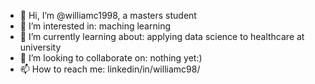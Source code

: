 - 👋 Hi, I’m @williamc1998, a masters student
- 👀 I’m interested in: maching learning
- 🌱 I’m currently learning about: applying data science to healthcare at university
- 💞️ I’m looking to collaborate on: nothing yet:)
- 📫 How to reach me: linkedin/in/williamc98/


